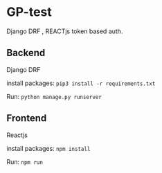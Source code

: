 # GP-test
Django DRF , REACTjs token based auth.

## Backend
Django DRF

install packages:
```pip3 install -r requirements.txt```

Run:
```python manage.py runserver```

## Frontend
Reactjs

install packages:
``` npm install ``` 

Run:
```npm run```

